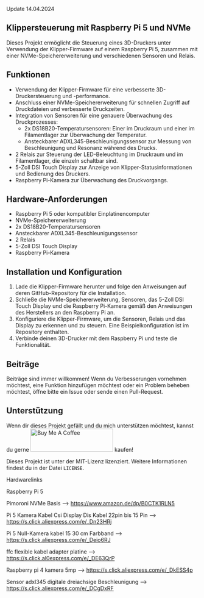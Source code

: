 Update 14.04.2024

## Klippersteuerung mit Raspberry Pi 5 und NVMe

Dieses Projekt ermöglicht die Steuerung eines 3D-Druckers unter Verwendung der Klipper-Firmware auf einem Raspberry Pi 5, zusammen mit einer NVMe-Speichererweiterung und verschiedenen Sensoren und Relais.

## Funktionen

- Verwendung der Klipper-Firmware für eine verbesserte 3D-Druckersteuerung und -performance.
- Anschluss einer NVMe-Speichererweiterung für schnellen Zugriff auf Druckdateien und verbesserte Druckzeiten.
- Integration von Sensoren für eine genauere Überwachung des Druckprozesses:
  - 2x DS18B20-Temperatursensoren: Einer im Druckraum und einer im Filamentlager zur Überwachung der Temperatur.
  - Ansteckbarer ADXL345-Beschleunigungssensor zur Messung von Beschleunigung und Resonanz während des Drucks.
- 2 Relais zur Steuerung der LED-Beleuchtung im Druckraum und im Filamentlager, die einzeln schaltbar sind.
- 5-Zoll DSI Touch Display zur Anzeige von Klipper-Statusinformationen und Bedienung des Druckers.
- Raspberry Pi-Kamera zur Überwachung des Druckvorgangs.

## Hardware-Anforderungen

- Raspberry Pi 5 oder kompatibler Einplatinencomputer
- NVMe-Speichererweiterung
- 2x DS18B20-Temperatursensoren
- Ansteckbarer ADXL345-Beschleunigungssensor
- 2 Relais
- 5-Zoll DSI Touch Display
- Raspberry Pi-Kamera

## Installation und Konfiguration

1. Lade die Klipper-Firmware herunter und folge den Anweisungen auf deren GitHub-Repository für die Installation.
2. Schließe die NVMe-Speichererweiterung, Sensoren, das 5-Zoll DSI Touch Display und die Raspberry Pi-Kamera gemäß den Anweisungen des Herstellers an den Raspberry Pi an.
3. Konfiguriere die Klipper-Firmware, um die Sensoren, Relais und das Display zu erkennen und zu steuern. Eine Beispielkonfiguration ist im Repository enthalten.
4. Verbinde deinen 3D-Drucker mit dem Raspberry Pi und teste die Funktionalität.

## Beiträge

Beiträge sind immer willkommen! Wenn du Verbesserungen vornehmen möchtest, eine Funktion hinzufügen möchtest oder ein Problem beheben möchtest, öffne bitte ein Issue oder sende einen Pull-Request.

## Unterstützung

Wenn dir dieses Projekt gefällt und du mich unterstützen möchtest, kannst du gerne <a href="https://www.buymeacoffee.com/PerryDesign" target="_blank"><img src="https://cdn.buymeacoffee.com/buttons/v2/default-yellow.png" alt="Buy Me A Coffee" style="height: 60px !important;width: 217px !important;" ></a> kaufen!

Dieses Projekt ist unter der MIT-Lizenz lizenziert. Weitere Informationen findest du in der Datei `LICENSE`.

Hardwarelinks


Raspberry Pi 5

Pimoroni NVMe Basis										 	--> https://www.amazon.de/dp/B0CTK1RLN5

Pi 5 Kamera Kabel Csi Display Dis Kabel 22pin bis 15 Pin	--> https://s.click.aliexpress.com/e/_Dn23HRj

Pi 5 Null-Kamera kabel 15 30 cm Farbband 					--> https://s.click.aliexpress.com/e/_Deio6RJ

ffc flexible kabel adapter platine 							--> https://s.click.al0express.com/e/_DE63QrP

Raspberry pi 4 kamera 5mp 									--> https://s.click.aliexpress.com/e/_DkESS4p

Sensor adxl345 digitale dreiachsige Beschleunigung 			--> https://s.click.aliexpress.com/e/_DCgDxRF

